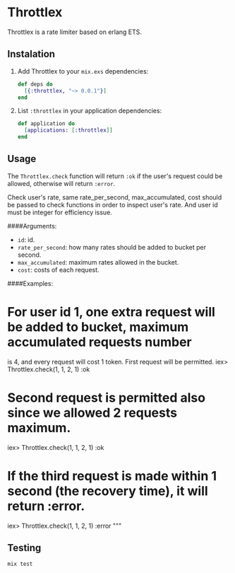 # Throttlex

Throttlex is a rate limiter based on erlang ETS.

## Instalation
1. Add Throttlex to your `mix.exs` dependencies:

    ```elixir
    def deps do
      [{:throttlex, "~> 0.0.1"}]
    end
    ```

2. List `:throttlex` in your application dependencies:

    ```elixir
    def application do
      [applications: [:throttlex]]
    end
    ```

## Usage

The `Throttlex.check` function will return `:ok` if the user's request could be allowed, otherwise will return `:error`.

Check user's rate, same rate_per_second, max_accumulated, cost should be passed to check functions
in order to inspect user's rate. And user id must be integer for efficiency issue.

####Arguments:
 - `id`: id.
 - `rate_per_second`: how many rates should be added to bucket per second.
 - `max_accumulated`: maximum rates allowed in the bucket.
 - `cost`: costs of each request.

####Examples:
  # For user id 1, one extra request will be added to bucket, maximum accumulated requests number
  is 4, and every request will cost 1 token. First request will be permitted.
  iex> Throttlex.check(1, 1, 2, 1)
  :ok

  # Second request is permitted also since we allowed 2 requests maximum.
  iex> Throttlex.check(1, 1, 2, 1)
  :ok

  # If the third request is made within 1 second (the recovery time), it will return :error.
  iex> Throttlex.check(1, 1, 2, 1)
  :error
"""

## Testing

```elixir
mix test
```
